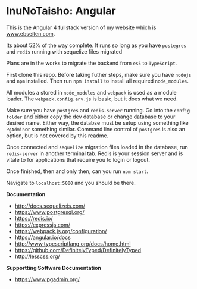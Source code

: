 # InuNoTaisho: Angular

This is the Angular 4 fullstack version of my website which is www.ebseiten.com.

Its about 52% of the way complete. It runs so long as you have `postegres` and `redis` running with sequelize files migrated

Plans are in the works to migrate the backend from `es5` to `TypeScript`.

First clone this repo. Before taking futher steps, make sure you have `nodejs` and `npm` installed. Then run `npm install` to install all required `node_modules`.

All modules a stored in `node_modules` and `webpack` is used as a module loader. The `webpack.config.env.js` is basic, but it does what we need. 

 Make sure you have `postgres` and `redis-server` running. Go into the `config folder` and either copy the 
dev database or change database to your desired name. Either way, the databse must be setup using something like `PgAdmin`or something similar. Command line control of `postgres` is also an option, but is not covered by this readme.

Once connected and `sequelize` migration files loaded in the database, run `redis-server` in another terminal tab. 
Redis is your session server and is vitale to for applications that require you to login or logout. 

Once finished, then and only then, can you run `npm start`.

Navigate to `localhost:5000` and you should be there. 

**Documentation**
- http://docs.sequelizejs.com/
- https://www.postgresql.org/
- https://redis.io/
- https://expressjs.com/
- https://webpack.js.org/configuration/
- https://angular.io/docs
- http://www.typescriptlang.org/docs/home.html
- https://github.com/DefinitelyTyped/DefinitelyTyped
- http://lesscss.org/

**Supportting Software Documentation**
- https://www.pgadmin.org/